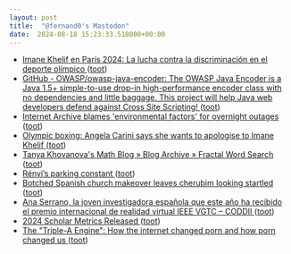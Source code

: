 ```yaml
---
layout: post
title:  "@fernand0's Mastodon"
date:  2024-08-18 15:23:33.518000+00:00
---
```

*  [Imane Khelif en París 2024: La lucha contra la discriminación en el deporte olímpico ](https://www.articulo14.es/deportes/juegos-olimpicos/imane-khelif-en-paris-2024-la-lucha-contra-la-discriminacion-en-el-deporte-olimpico-20240801.htm) ([toot](https://mastodon.social/@fernand0/112983710991263623))
*  [GitHub - OWASP/owasp-java-encoder: The OWASP Java Encoder is a Java 1.5+ simple-to-use drop-in high-performance encoder class with no dependencies and little baggage. This project will help Java web developers defend against Cross Site Scripting! ](https://github.com/OWASP/owasp-java-encode) ([toot](https://mastodon.social/@fernand0/112983397902952361))
*  [Internet Archive blames 'environmental factors' for overnight outages ](https://www.theregister.com/2024/07/08/internet_archive_suffers_a_wobble) ([toot](https://mastodon.social/@fernand0/112983333288995759))
*  [Olympic boxing: Angela Carini says she wants to apologise to Imane Khelif ](https://www.bbc.com/sport/olympics/articles/c2j3jg51rg4o?xtor=AL-72-%5Bpartner%5D-%5Bbbc.news.twitter%5D-%5Bheadline%5D-%5Bnews%5D-%5Bbizdev%5D-%5Bisapi%5) ([toot](https://mastodon.social/@fernand0/112983029325341772))
*  [Tanya Khovanova's Math Blog  » Blog Archive   » Fractal Word Search ](https://blog.tanyakhovanova.com/2024/07/fractal-word-search) ([toot](https://mastodon.social/@fernand0/112982685244819114))
*  [Rényi’s parking constant ](https://www.johndcook.com/blog/2024/07/13/renyi-parking-constant) ([toot](https://mastodon.social/@fernand0/112982557408361732))
*  [Botched Spanish church makeover leaves cherubim looking startled ](https://www.theguardian.com/world/article/2024/aug/01/botched-spanish-church-makeover-leaves-cherubim-startle) ([toot](https://mastodon.social/@fernand0/112982252209506464))
*  [Ana Serrano, la joven investigadora española que este año ha recibido el premio internacional de realidad virtual IEEE VGTC – CODDII ](https://coddii.org/ana-serrano-la-joven-investigadora-espanola-que-este-ano-ha-recibido-el-premio-internacional-de-realidad-virtual-ieee-vgt) ([toot](https://mastodon.social/@fernand0/112982004614306855))
*  [2024 Scholar Metrics Released ](https://scholar.googleblog.com/2024/07/2024-scholar-metrics-released.htm) ([toot](https://mastodon.social/@fernand0/112981799785813389))
*  [The "Triple-A Engine": How the internet changed porn and how porn changed us ](https://bigthink.com/thinking/the-triple-a-engine-how-the-internet-changed-porn-and-how-porn-changed-us) ([toot](https://mastodon.social/@fernand0/112981120481590546))
